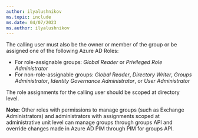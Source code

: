 ```yaml
---
author: ilyalushnikov
ms.topic: include
ms.date: 04/07/2023
ms.author: ilyalushnikov
---
```


The calling user must also be the owner or member of the group or be assigned one of the following Azure AD Roles: <br/><ul><li> For role-assignable groups: *Global Reader* or *Privileged Role Administrator*</li><li> For non-role-assignable groups: *Global Reader*, *Directory Writer*, *Groups Administrator*, *Identity Governance Administrator*, or *User Administrator*</li></ul>
The role assignments for the calling user should be scoped at directory level.

**Note:** Other roles with permissions to manage groups (such as Exchange Administrators) and administrators with assignments scoped at administrative unit level can manage groups through groups API and override changes made in Azure AD PIM through PIM for groups API.